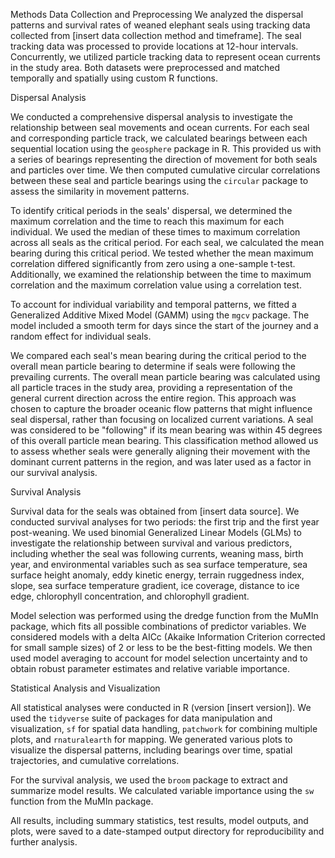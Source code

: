 Methods
Data Collection and Preprocessing
We analyzed the dispersal patterns and survival rates of weaned elephant seals using tracking data collected from [insert data collection method and timeframe]. The seal tracking data was processed to provide locations at 12-hour intervals. Concurrently, we utilized particle tracking data to represent ocean currents in the study area. Both datasets were preprocessed and matched temporally and spatially using custom R functions.

Dispersal Analysis

We conducted a comprehensive dispersal analysis to investigate the relationship between seal movements and ocean currents. For each seal and corresponding particle track, we calculated bearings between each sequential location using the `geosphere` package in R. This provided us with a series of bearings representing the direction of movement for both seals and particles over time. We then computed cumulative circular correlations between these seal and particle bearings using the `circular` package to assess the similarity in movement patterns.

To identify critical periods in the seals' dispersal, we determined the maximum correlation and the time to reach this maximum for each individual. We used the median of these times to maximum correlation across all seals as the critical period. For each seal, we calculated the mean bearing during this critical period. We tested whether the mean maximum correlation differed significantly from zero using a one-sample t-test. Additionally, we examined the relationship between the time to maximum correlation and the maximum correlation value using a correlation test.

To account for individual variability and temporal patterns, we fitted a Generalized Additive Mixed Model (GAMM) using the `mgcv` package. The model included a smooth term for days since the start of the journey and a random effect for individual seals.

We compared each seal's mean bearing during the critical period to the overall mean particle bearing to determine if seals were following the prevailing currents. The overall mean particle bearing was calculated using all particle traces in the study area, providing a representation of the general current direction across the entire region. This approach was chosen to capture the broader oceanic flow patterns that might influence seal dispersal, rather than focusing on localized current variations. A seal was considered to be "following" if its mean bearing was within 45 degrees of this overall particle mean bearing. This classification method allowed us to assess whether seals were generally aligning their movement with the dominant current patterns in the region, and was later used as a factor in our survival analysis.

Survival Analysis

Survival data for the seals was obtained from [insert data source]. We conducted survival analyses for two periods: the first trip and the first year post-weaning. We used binomial Generalized Linear Models (GLMs) to investigate the relationship between survival and various predictors, including whether the seal was following currents, weaning mass, birth year, and environmental variables such as sea surface temperature, sea surface height anomaly, eddy kinetic energy, terrain ruggedness index, slope, sea surface temperature gradient, ice coverage, distance to ice edge, chlorophyll concentration, and chlorophyll gradient.

Model selection was performed using the dredge function from the MuMIn package, which fits all possible combinations of predictor variables. We considered models with a delta AICc (Akaike Information Criterion corrected for small sample sizes) of 2 or less to be the best-fitting models. We then used model averaging to account for model selection uncertainty and to obtain robust parameter estimates and relative variable importance.

Statistical Analysis and Visualization

All statistical analyses were conducted in R (version [insert version]). We used the `tidyverse` suite of packages for data manipulation and visualization, `sf` for spatial data handling, `patchwork` for combining multiple plots, and `rnaturalearth` for mapping. We generated various plots to visualize the dispersal patterns, including bearings over time, spatial trajectories, and cumulative correlations.

For the survival analysis, we used the `broom` package to extract and summarize model results. We calculated variable importance using the `sw` function from the MuMIn package.

All results, including summary statistics, test results, model outputs, and plots, were saved to a date-stamped output directory for reproducibility and further analysis.
